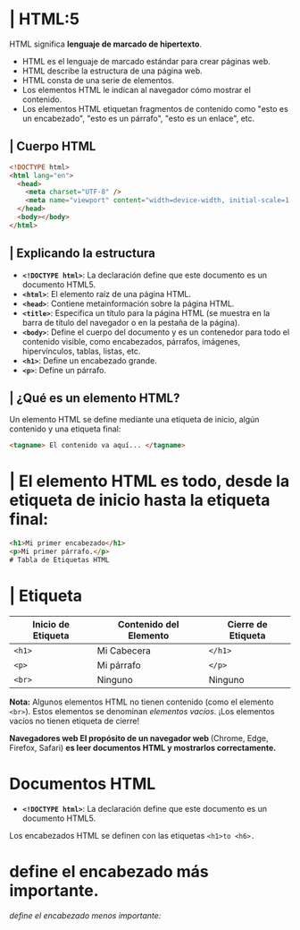 # | HTML:5

HTML significa **lenguaje de marcado de hipertexto**.

- HTML es el lenguaje de marcado estándar para crear páginas web.
- HTML describe la estructura de una página web.
- HTML consta de una serie de elementos.
- Los elementos HTML le indican al navegador cómo mostrar el contenido.
- Los elementos HTML etiquetan fragmentos de contenido como "esto es un encabezado", "esto es un párrafo", "esto es un enlace", etc.

## | Cuerpo HTML
```html
<!DOCTYPE html>
<html lang="en">
  <head>
    <meta charset="UTF-8" />
    <meta name="viewport" content="width=device-width, initial-scale=1.0" />
  </head>
  <body></body>
</html>
```

## | Explicando la estructura

- **`<!DOCTYPE html>`**: La declaración define que este documento es un documento HTML5.
- **`<html>`**: El elemento raíz de una página HTML.
- **`<head>`**: Contiene metainformación sobre la página HTML.
- **`<title>`**: Especifica un título para la página HTML (se muestra en la barra de título del navegador o en la pestaña de la página).
- **`<body>`**: Define el cuerpo del documento y es un contenedor para todo el contenido visible, como encabezados, párrafos, imágenes, hipervínculos, tablas, listas, etc.
- **`<h1>`**: Define un encabezado grande.
- **`<p>`**: Define un párrafo.

## | ¿Qué es un elemento HTML?

Un elemento HTML se define mediante una etiqueta de inicio, algún contenido y una etiqueta final:

```html
<tagname> El contenido va aquí... </tagname>
```

# | El elemento HTML es todo, desde la etiqueta de inicio hasta la etiqueta final:

```html
<h1>Mi primer encabezado</h1>
<p>Mi primer párrafo.</p>
# Tabla de Etiquetas HTML

```

# | Etiqueta 
<table>
  <thead>
    <tr>
      <th>Inicio de Etiqueta</th>
      <th>Contenido del Elemento</th>
      <th>Cierre de Etiqueta</th>
    </tr>
  </thead>
  <tbody>
    <tr>
      <td><code>&lt;h1&gt;</code></td>
      <td>Mi Cabecera</td>
      <td><code>&lt;/h1&gt;</code></td>
    </tr>
    <tr>
      <td><code>&lt;p&gt;</code></td>
      <td>Mi párrafo</td>
      <td><code>&lt;/p&gt;</code></td>
    </tr>
    <tr>
      <td><code>&lt;br&gt;</code></td>
      <td>Ninguno</td>
      <td>Ninguno</td>
    </tr>
  </tbody>
</table>


  <strong>Nota:</strong> Algunos elementos HTML no tienen contenido (como el elemento <code>&lt;br&gt;</code>). 
  Estos elementos se denominan <em>elementos vacíos</em>. ¡Los elementos vacíos no tienen etiqueta de cierre!

 <strong>Navegadores web El propósito de un navegador web </strong> (Chrome, Edge, Firefox, Safari) <strong>es leer documentos HTML y mostrarlos correctamente.</strong>

 # Documentos HTML 
- **`<!DOCTYPE html>`**: La declaración define que este documento es un documento HTML5.

 Los encabezados HTML se definen con las etiquetas ```<h1>to <h6>.```
<h1>define el encabezado más importante. <h6>define el encabezado menos importante: 